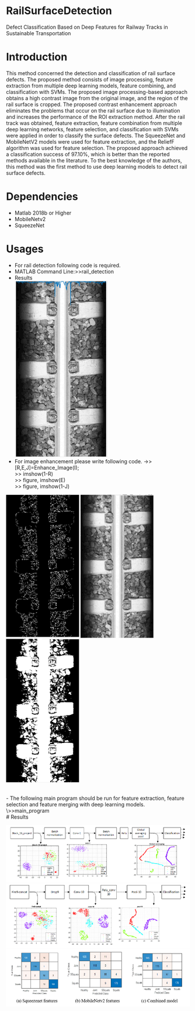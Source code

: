 # RailSurfaceDetection
Defect Classification Based on Deep Features for Railway Tracks in Sustainable Transportation
# Introduction
This method concerned the detection and classification of rail surface defects. The proposed method consists of image processing, feature extraction from multiple deep learning models, feature combining, and classification with SVMs. The proposed image processing-based approach obtains a high contrast image from the original image, and the region of the rail surface is cropped. The proposed contrast enhancement approach eliminates the problems that occur on the rail surface due to illumination and increases the performance of the ROI extraction method. After the rail track was obtained, feature extraction, feature combination from multiple deep learning networks, feature selection, and classification with SVMs were applied in order to classify the surface defects. The SqueezeNet and MobileNetV2 models were used for feature extraction, and the ReliefF algorithm was used for feature selection. The proposed approach achieved a classification success of 97.10%, which is better than the reported methods available in the literature. To the best knowledge of the authors, this method was the first method to use deep learning models to detect rail surface defects.
# Dependencies
- Matlab 2018b or Higher
- MobileNetv2
- SqueezeNet
# Usages
- For rail detection following code is required. 
- MATLAB Command Line:\>>rail_detection
- Results <br/>
![image](/TestRailextraction/Result1.PNG)
- For image enhancement please write following code.
-\>>[R,E,J]=Enhance_Image(I);<br/>
\>> imshow(1-R)<br/>
\>> figure, imshow(E)<br/>
\>> figure, imshow(1-J)<br/>
<p float="left">
  <img src="/TestEnhancement/Enhance_1.PNG" width="200" />
  <img src="/TestEnhancement/Enhanced_Image.PNG" width="200" /> 
  <img src="/TestEnhancement/Segmented_Image.PNG" width="200" />
</p><br/>
- The following main program should be run for feature extraction, feature selection and feature merging with deep learning models.<br/>
\>>main_program <br/>
# Results
<p float="left">
  <img src="/Results/Mobilenetv2_feature.PNG"  />
  <img src="/Results/SqueezeNet_feature.PNG" /> 
  <img src="/Results/confusionmatrixofall.PNG"  />
</p><br/>
